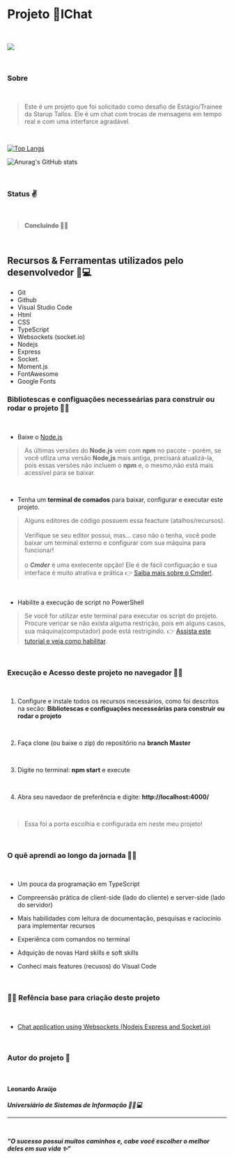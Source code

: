 <h1>Projeto 💬IChat </h1>

<br>

![](https://i.imgur.com/gHgOqst.png)

<br>

### Sobre

<br>

> Este é um projeto que foi solicitado como desafio de Estágio/Trainee da Starup Tallos. Ele é um chat com trocas de mensagens em tempo real e com uma interfarce agradável.

<br>

[![Top Langs](https://github-readme-stats.vercel.app/api/top-langs/?username=anuraghazra&layout=compact)](https://github.com/araujoleonardo310/github-readme-stats)

![Anurag's GitHub stats](https://github-readme-stats.vercel.app/api?username=araujoleonardo&show_icons=true&theme=dracula)

<br>

### Status ✌️

<br>

> **Concluíndo 🚧❌**

<br>

## Recursos & Ferramentas utilizados pelo desenvolvedor 🐧💻


* Git<br>
* Github<br>
* Visual Studio Code<br>
* Html<br>
* CSS<br>
* TypeScript<br>
* Websockets (socket.io) 
* Nodejs<br>
* Express<br>
* Socket.<br>
* Moment.js<br>
* FontAwesome<br>
* Google Fonts

### Bibliotescas e configuações necesseárias para construir ou rodar o projeto 🙋‍♂️

<br>

- Baixe o [Node.js](https://nodejs.org/en/download/) 

> As últimas versões do **Node.js** vem com **npm** no pacote - porém, se você utliza uma versão **Node,js** mais antiga, precisará atualizá-la, pois essas versões não incluem o **npm** e, o mesmo,não está mais acessível para se baixar.

<br>

- Tenha um **terminal de comados** para baixar, configurar e executar este projeto. 

> Alguns editores de código possuem essa feacture (atalhos/recursos). <br><br>Verifique se seu editor possui, mas... caso não o tenha, você pode baixar um terminal externo e configurar com sua máquina para funcionar! <br><br> o ***Cmder*** é uma exelecente opção! Ele é de fácil configuação e sua interface é muito atrativa e prática 👉 [Saiba mais sobre o Cmder!](https://cmder.net/). 

<br>

- Habilite a execução de script no PowerShell 

> Se você for utilizar este terminal para executar os script do projeto. Procure vericar se não exista alguma restrição, pois em alguns casos, sua máquina(computador) pode está restrigindo. 👉 [Assista este tutorial e veja como habilitar](https://www.youtube.com/watch?v=J30n3lMyvbY&list=PL0v4Sy7duFNNrFOvNYzvBR2Zbz12GlCFQ&index=1). 

<br>

### **Execução** e **Acesso** deste projeto no navegador 🚀🌐

<br>

1. Configure e instale todos os recursos necessários, como foi descritos na secão: __Bibliotescas e configuações necesseárias para construir ou rodar o projeto__

<br>

2. Faça clone (ou baixe o zip) do repositório na **branch Master** 

<br>

3. Digite no terminal: **npm start** e execute 

<br>

4. Abra seu navedaor de preferência e digite: **http://localhost:4000/**

<br>

> Essa foi a porta escolhia e configurada em neste meu projeto!



<br>

### O quê aprendi ao longo da jornada 🧑‍💻

<br>


* Um pouca da programação em TypeScript 

* Compreensão prática de client-side (lado do cliente) e server-side (lado do servidor)


* Mais habilidades com leitura de documentação, pesquisas e raciocínio para implementar recursos

* Experiênca com comandos no terminal

* Adquição de novas Hard skills e soft skills

* Conheci mais features (recusos) do Visual Code

<br>

### 🐧🖖 Refência base para criação deste projeto

<br>

- [Chat application using Websockets (Nodejs Express and Socket.io)](https://youtube.com/playlist?list=PLdHg5T0SNpN09AlLBAYahKZUrAWsIL7No)

<br>

### Autor do projeto 👊

<br>

#### Leonardo Araújo <br>
***Universiário  de Sistemas de Informação 🧑‍🎓💻***
<hr>

<br>

***"O sucesso possui muitos caminhos e, cabe você escolher o melhor deles em sua vida ✨"*** 

